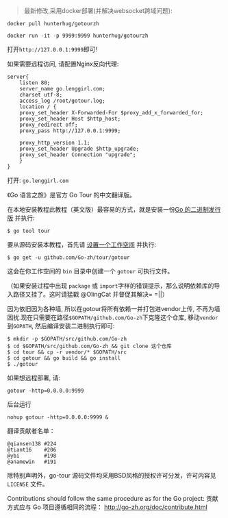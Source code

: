 > 最新修改,采用docker部署(并解决websocket跨域问题):

```
docker pull hunterhug/gotourzh

docker run -it -p 9999:9999 hunterhug/gotourzh
```

打开`http://127.0.0.1:9999`即可!

如果需要远程访问, 请配置Nginx反向代理:

```
server{
	listen 80;
	server_name go.lenggirl.com;
	charset utf-8;
	access_log /root/gotour.log;
	location / {
  	proxy_set_header X-Forwarded-For $proxy_add_x_forwarded_for;
  	proxy_set_header Host $http_host;
  	proxy_redirect off;
  	proxy_pass http://127.0.0.1:9999;

	proxy_http_version 1.1;
    proxy_set_header Upgrade $http_upgrade;
    proxy_set_header Connection "upgrade";
	}	
}
```

打开: `go.lenggirl.com`

《Go 语言之旅》是官方 Go Tour 的中文翻译版。

在本地安装教程此教程（英文版）最容易的方式，就是安装一份[Go 的二进制发行版](https://golang.org/dl/) 并执行:

	$ go tool tour

要从源码安装本教程，首先请 [设置一个工作空间](https://go-zh.org/doc/code.html) 并执行:

	$ go get -u github.com/Go-zh/tour/gotour

这会在你工作空间的 `bin` 目录中创建一个 `gotour` 可执行文件。

（如果安装过程中出现 `package` 或 `import`字样的错误提示，那么说明依赖库的导入路径又挂了。这时请猛戳 @OlingCat 并督促其解决= =||）

因为依旧因为各种墙, 所以在gotour将所有依赖一并打包进vendor上传, 不再为墙困扰.现在只需要在路径`$GOPATH/github.com/Go-zh`下克隆这个仓库, 移动`vendor`到`GOPATH`, 然后编译安装二进制执行即可:

	$ mkdir -p $GOPATH/src/github.com/Go-zh
	$ cd $GOPATH/src/github.com/Go-zh && git clone 这个仓库
	$ cd tour && cp -r vendor/* $GOPATH/src
	$ cd gotour && go build && go install
	$ ./gotour

如果想远程部署, 请:

```
gotour -http=0.0.0.0:9999
```

后台运行

```
nohup gotour -http=0.0.0.0:9999 &
```


翻译贡献者名单：

	@qiansen138	#224
	@tiant16	#206
	@ybi		#198
	@anamewin	#191

除特别声明外，go-tour 源码文件均采用BSD风格的授权许可分发，许可内容见 `LICENSE` 文件。

Contributions should follow the same procedure as for the Go project:
贡献方式应与 Go 项目遵循相同的流程：
http://go-zh.org/doc/contribute.html